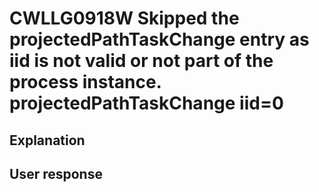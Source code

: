 # CWLLG0918W Skipped the projectedPathTaskChange entry as iid is not valid or not part of the process instance.  projectedPathTaskChange iid=0

## Explanation

## User response